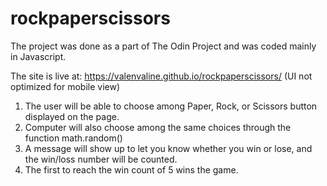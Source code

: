 # rockpaperscissors


The project was done as a part of The Odin Project and was coded mainly in Javascript.

The site is live at: https://valenvaline.github.io/rockpaperscissors/ (UI not optimized for mobile view)
1. The user will be able to choose among Paper, Rock, or Scissors button displayed on the page.
2. Computer will also choose among the same choices through the function math.random()
3. A message will show up to let you know whether you win or lose, and the win/loss number will be counted.
4. The first to reach the win count of 5 wins the game.

